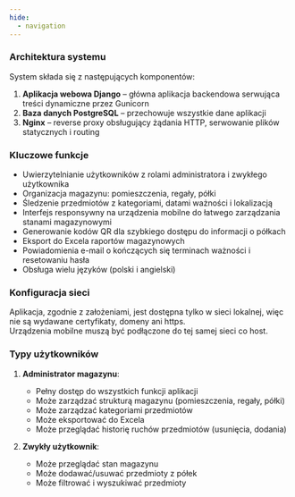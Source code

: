 ```yaml
---
hide:
  - navigation
---
```


### Architektura systemu

System składa się z następujących komponentów:

1. **Aplikacja webowa Django** – główna aplikacja backendowa serwująca treści dynamiczne przez Gunicorn
2. **Baza danych PostgreSQL** – przechowuje wszystkie dane aplikacji
3. **Nginx** – reverse proxy obsługujący żądania HTTP, serwowanie plików statycznych i routing

### Kluczowe funkcje
- Uwierzytelnianie użytkowników z rolami administratora i zwykłego użytkownika
- Organizacja magazynu: pomieszczenia, regały, półki
- Śledzenie przedmiotów z kategoriami, datami ważności i lokalizacją
- Interfejs responsywny na urządzenia mobilne do łatwego zarządzania stanami magazynowymi
- Generowanie kodów QR dla szybkiego dostępu do informacji o półkach
- Eksport do Excela raportów magazynowych
- Powiadomienia e-mail o kończących się terminach ważności i resetowaniu hasła
- Obsługa wielu języków (polski i angielski)

### Konfiguracja sieci

Aplikacja, zgodnie z założeniami, jest dostępna tylko w sieci lokalnej, więc nie są wydawane certyfikaty, domeny ani https.  
Urządzenia mobilne muszą być podłączone do tej samej sieci co host.

### Typy użytkowników

1. **Administrator magazynu**:  
   - Pełny dostęp do wszystkich funkcji aplikacji  
   - Może zarządzać strukturą magazynu (pomieszczenia, regały, półki)  
   - Może zarządzać kategoriami przedmiotów  
   - Może eksportować do Excela  
   - Może przeglądać historię ruchów przedmiotów (usunięcia, dodania)

2. **Zwykły użytkownik**:  
   - Może przeglądać stan magazynu  
   - Może dodawać/usuwać przedmioty z półek  
   - Może filtrować i wyszukiwać przedmioty
